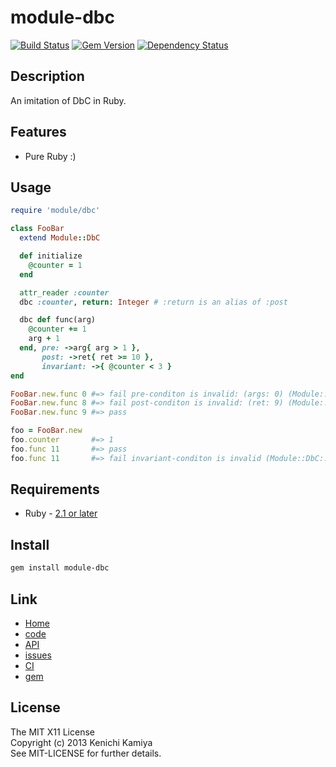 module-dbc
===========

[![Build Status](https://secure.travis-ci.org/kachick/module-dbc.png)](http://travis-ci.org/kachick/module-dbc)
[![Gem Version](https://badge.fury.io/rb/module-dbc.png)](http://badge.fury.io/rb/module-dbc)
[![Dependency Status](https://gemnasium.com/kachick/module-dbc.svg)](https://gemnasium.com/kachick/module-dbc)

Description
-----------

An imitation of DbC in Ruby.

Features
--------

* Pure Ruby :)

Usage
-----

```ruby
require 'module/dbc'

class FooBar
  extend Module::DbC

  def initialize
    @counter = 1
  end

  attr_reader :counter
  dbc :counter, return: Integer # :return is an alias of :post

  dbc def func(arg)
    @counter += 1
    arg + 1
  end, pre: ->arg{ arg > 1 },
       post: ->ret{ ret >= 10 },
       invariant: ->{ @counter < 3 }
end

FooBar.new.func 0 #=> fail pre-conditon is invalid: (args: 0) (Module::DbC::PreConditionError)
FooBar.new.func 8 #=> fail post-conditon is invalid: (ret: 9) (Module::DbC::PostConditionError)
FooBar.new.func 9 #=> pass

foo = FooBar.new
foo.counter       #=> 1
foo.func 11       #=> pass
foo.func 11       #=> fail invariant-conditon is invalid (Module::DbC::PostInvariantConditionError)
```

Requirements
-------------

* Ruby - [2.1 or later](http://travis-ci.org/#!/kachick/module-dbc)

Install
-------

```bash
gem install module-dbc
```

Link
----

* [Home](http://kachick.github.com/module-dbc/)
* [code](https://github.com/kachick/module-dbc)
* [API](http://www.rubydoc.info/github/kachick/module-dbc)
* [issues](https://github.com/kachick/module-dbc/issues)
* [CI](http://travis-ci.org/#!/kachick/module-dbc)
* [gem](https://rubygems.org/gems/module-dbc)

License
--------

The MIT X11 License  
Copyright (c) 2013 Kenichi Kamiya  
See MIT-LICENSE for further details.
